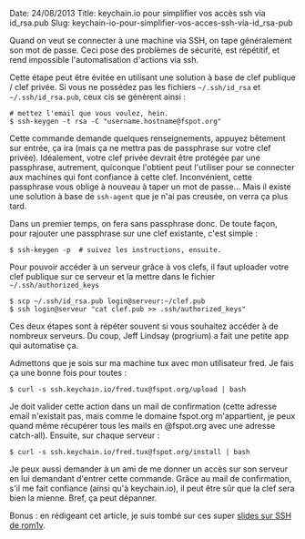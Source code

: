 Date: 24/08/2013
Title: keychain.io pour simplifier vos accès ssh via id_rsa.pub
Slug: keychain-io-pour-simplifier-vos-acces-ssh-via-id_rsa-pub

Quand on veut se connecter à une machine via SSH, on tape généralement son mot de passe. Ceci pose des problèmes de sécurité, est répétitif, et rend impossible l'automatisation d'actions via ssh.

Cette étape peut être évitée en utilisant une solution à base de clef publique / clef privée. Si vous ne possédez pas les fichiers `~/.ssh/id_rsa` et `~/.ssh/id_rsa.pub`, ceux cis se génèrent ainsi :

	# mettez l'email que vous voulez, hein.
	$ ssh-keygen -t rsa -C "username.hostname@fspot.org"

Cette commande demande quelques renseignements, appuyez bêtement sur entrée, ça ira (mais ça ne mettra pas de passphrase sur votre clef privée). Idéalement, votre clef privée devrait être protégée par une passphrase, autrement, quiconque l'obtient peut l'utiliser pour se connecter aux machines qui font confiance à cette clef. Inconvénient, cette passphrase vous oblige à nouveau à taper un mot de passe... Mais il existe une solution à base de `ssh-agent` que je n'ai pas creusée, on verra ça plus tard.

Dans un premier temps, on fera sans passphrase donc. De toute façon, pour rajouter une passphrase sur une clef existante, c'est simple :

	$ ssh-keygen -p  # suivez les instructions, ensuite.

Pour pouvoir accéder à un serveur grâce à vos clefs, il faut uploader votre clef publique sur ce serveur et la mettre dans le fichier `~/.ssh/authorized_keys`

	$ scp ~/.ssh/id_rsa.pub login@serveur:~/clef.pub
	$ ssh login@serveur "cat clef.pub >> .ssh/authorized_keys"

Ces deux étapes sont à répéter souvent si vous souhaitez accéder à de nombreux serveurs. Du coup, Jeff Lindsay (progrium) a fait une petite app qui automatise ça.

Admettons que je sois sur ma machine tux avec mon utilisateur fred. Je fais ça une bonne fois pour toutes :

	$ curl -s ssh.keychain.io/fred.tux@fspot.org/upload | bash

Je doit valider cette action dans un mail de confirmation (cette adresse email n'existait pas, mais comme le domaine fspot.org m'appartient, je peux quand même récupérer tous les mails en @fspot.org avec une adresse catch-all). Ensuite, sur chaque serveur :

	$ curl -s ssh.keychain.io/fred.tux@fspot.org/install | bash

Je peux aussi demander à un ami de me donner un accès sur son serveur en lui demandant d'entrer cette commande. Grâce au mail de confirmation, s'il me fait confiance (ainsi qu'à keychain.io), il peut être sûr que la clef sera bien la mienne. Bref, ça peut dépanner.

Bonus : en rédigeant cet article, je suis tombé sur ces super [slides sur SSH de rom1v](http://blog.rom1v.com/wp-content/uploads/2008/08/ssh-slides.pdf).
